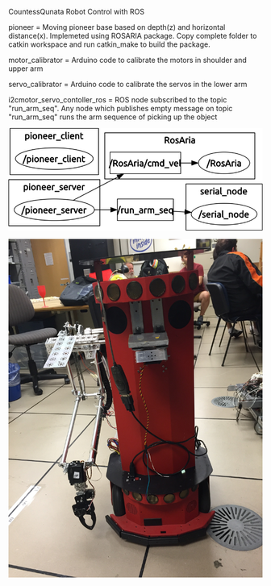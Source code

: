 CountessQunata Robot Control with ROS

pioneer  = Moving pioneer base based on depth(z) and horizontal distance(x). Implemeted using ROSARIA package. Copy complete folder to catkin workspace and  run catkin_make to build the package.

motor_calibrator = Arduino code to calibrate the motors in shoulder and upper arm

servo_calibrator = Arduino code to calibrate the servos in the lower arm

i2cmotor_servo_contoller_ros = ROS node subscribed to the topic "run_arm_seq". Any node which publishes empty message on topic "run_arm_seq" runs the arm sequence of picking up the object


![Alt text](https://github.com/ntej/CountessQuanta-ROS/blob/master/Images/rosgraph.png "Countess Qunata")

![Alt text](https://github.com/ntej/CountessQuanta-ROS/blob/master/Images/countess_quanta.jpeg "Countess Qunata")

